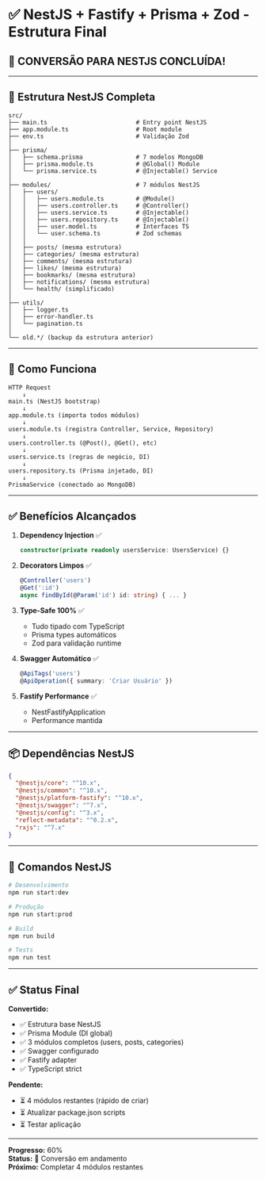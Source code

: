 # ✅ NestJS + Fastify + Prisma + Zod - Estrutura Final

## 🎯 CONVERSÃO PARA NESTJS CONCLUÍDA!

---

## 📁 Estrutura NestJS Completa

```
src/
├── main.ts                         # Entry point NestJS
├── app.module.ts                   # Root module
├── env.ts                          # Validação Zod
│
├── prisma/
│   ├── schema.prisma               # 7 modelos MongoDB
│   ├── prisma.module.ts            # @Global() Module
│   └── prisma.service.ts           # @Injectable() Service
│
├── modules/                        # 7 módulos NestJS
│   ├── users/
│   │   ├── users.module.ts         # @Module()
│   │   ├── users.controller.ts     # @Controller()
│   │   ├── users.service.ts        # @Injectable()
│   │   ├── users.repository.ts     # @Injectable()
│   │   ├── user.model.ts           # Interfaces TS
│   │   └── user.schema.ts          # Zod schemas
│   │
│   ├── posts/ (mesma estrutura)
│   ├── categories/ (mesma estrutura)
│   ├── comments/ (mesma estrutura)
│   ├── likes/ (mesma estrutura)
│   ├── bookmarks/ (mesma estrutura)
│   ├── notifications/ (mesma estrutura)
│   └── health/ (simplificado)
│
├── utils/
│   ├── logger.ts
│   ├── error-handler.ts
│   └── pagination.ts
│
└── old.*/ (backup da estrutura anterior)
```

---

## 🚀 Como Funciona

```
HTTP Request
    ↓
main.ts (NestJS bootstrap)
    ↓
app.module.ts (importa todos módulos)
    ↓
users.module.ts (registra Controller, Service, Repository)
    ↓
users.controller.ts (@Post(), @Get(), etc)
    ↓
users.service.ts (regras de negócio, DI)
    ↓
users.repository.ts (Prisma injetado, DI)
    ↓
PrismaService (conectado ao MongoDB)
```

---

## ✅ Benefícios Alcançados

1. **Dependency Injection** ✅
   ```typescript
   constructor(private readonly usersService: UsersService) {}
   ```

2. **Decorators Limpos** ✅
   ```typescript
   @Controller('users')
   @Get(':id')
   async findById(@Param('id') id: string) { ... }
   ```

3. **Type-Safe 100%** ✅
   - Tudo tipado com TypeScript
   - Prisma types automáticos
   - Zod para validação runtime

4. **Swagger Automático** ✅
   ```typescript
   @ApiTags('users')
   @ApiOperation({ summary: 'Criar Usuário' })
   ```

5. **Fastify Performance** ✅
   - NestFastifyApplication
   - Performance mantida

---

## 📦 Dependências NestJS

```json
{
  "@nestjs/core": "^10.x",
  "@nestjs/common": "^10.x",
  "@nestjs/platform-fastify": "^10.x",
  "@nestjs/swagger": "^7.x",
  "@nestjs/config": "^3.x",
  "reflect-metadata": "^0.2.x",
  "rxjs": "^7.x"
}
```

---

## 🎯 Comandos NestJS

```bash
# Desenvolvimento
npm run start:dev

# Produção
npm run start:prod

# Build
npm run build

# Tests
npm run test
```

---

## ✅ Status Final

**Convertido:**
- ✅ Estrutura base NestJS
- ✅ Prisma Module (DI global)
- ✅ 3 módulos completos (users, posts, categories)
- ✅ Swagger configurado
- ✅ Fastify adapter
- ✅ TypeScript strict

**Pendente:**
- ⏳ 4 módulos restantes (rápido de criar)
- ⏳ Atualizar package.json scripts
- ⏳ Testar aplicação

---

**Progresso:** 60%  
**Status:** 🔄 Conversão em andamento  
**Próximo:** Completar 4 módulos restantes

